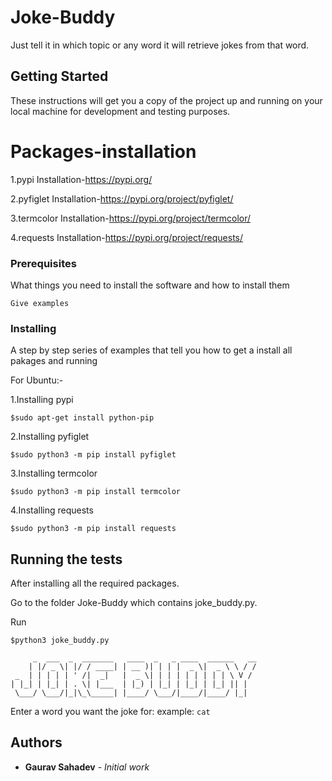 # Joke-Buddy
Just tell it in which topic or any word it will retrieve jokes from that word.

## Getting Started
These instructions will get you a copy of the project up and running on your local machine for development and testing purposes.

# Packages-installation
1.pypi
  Installation-https://pypi.org/

2.pyfiglet
  Installation-https://pypi.org/project/pyfiglet/

3.termcolor
  Installation-https://pypi.org/project/termcolor/

4.requests
  Installation-https://pypi.org/project/requests/

### Prerequisites

What things you need to install the software and how to install them

```
Give examples
```


### Installing

A step by step series of examples that tell you how to get a install all pakages and running

For Ubuntu:-

1.Installing pypi
```
$sudo apt-get install python-pip
```
2.Installing pyfiglet
```
$sudo python3 -m pip install pyfiglet
```
3.Installing termcolor
```
$sudo python3 -m pip install termcolor
```
4.Installing requests
```
$sudo python3 -m pip install requests
```
## Running the tests
After installing all the required packages.

Go to the folder Joke-Buddy which contains joke_buddy.py.

Run
```
$python3 joke_buddy.py
```
	     _  ___  _  _______   ____  _   _ ____  ______   __
	    | |/ _ \| |/ / ____| | __ )| | | |  _ \|  _ \ \ / /
	 _  | | | | | ' /|  _|   |  _ \| | | | | | | | | \ V / 
	| |_| | |_| | . \| |___  | |_) | |_| | |_| | |_| || |  
	 \___/ \___/|_|\_\_____| |____/ \___/|____/|____/ |_|  
		                                               

Enter a word you want the joke for: example: ```cat```




## Authors

* **Gaurav Sahadev** - *Initial work*
